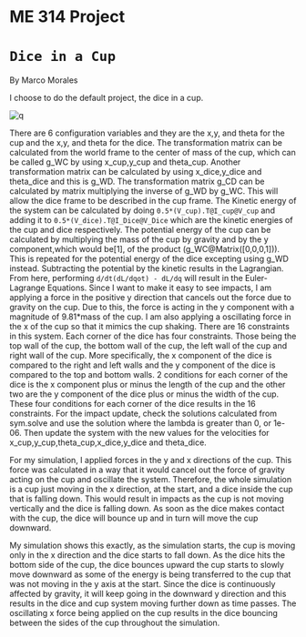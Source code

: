 # ME 314 Project 
# `Dice in a Cup`
By Marco Morales

I choose to do the default project, the dice in a cup.

![q](finalv2.jpg "finalv2.jpg")


There are 6 configuration variables and they are the x,y, and theta for the cup and the x,y, and theta for the dice. The transformation matrix can be calculated from the world frame to the center of mass of the cup, which can be called g_WC by using x_cup,y_cup and theta_cup. Another transformation matrix can be calculated by using x_dice,y_dice and theta_dice and this is g_WD. The transformation matrix g_CD can be calculated by matrix multiplying the inverse of g_WD by g_WC. This will allow the dice frame to be described in the cup frame. The Kinetic energy of the system can be calculated by doing `0.5*(V_cup).T@I_cup@V_cup` and adding it to `0.5*(V_dice).T@I_Dice@V_Dice` which are the kinetic energies of the cup and dice respectively. The potential energy of the cup can be calculated by multiplying the mass of the cup by gravity and by the y component,which would be[1], of the product (g_WC@Matrix([0,0,0,1])). This is repeated for the potential energy of the dice excepting using g_WD instead. Subtracting the potential by the kinetic results in the Lagrangian. From here, performing `d/dt(dL/dqot) - dL/dq` will result in the Euler-Lagrange Equations. Since I want to make it easy to see impacts, I am applying a force in the positive y direction that cancels out the force due to gravity on the cup. Due to this, the force is acting in the y component with a magnitude of 9.81*mass of the cup. I am also applying a oscillating force in the x of the cup so that it mimics the cup shaking. There are 16 constraints in this system. Each corner of the dice has four constraints. Those being the top wall of the cup, the bottom wall of the cup, the left wall of the cup and right wall of the cup. More specifically, the x component of the dice is compared to the right and left walls and the y component of the dice is compared to the top and bottom walls. 2 conditions for each corner of the dice is the x component plus or minus the length of the cup and the other two are the y component of the dice plus or minus the width of the cup. These four conditions for each corner of the dice results in the 16 constraints. For the impact update, check the solutions calculated from sym.solve and use the solution where the lambda is greater than 0, or 1e-06. Then update the system with the new values for the velocities for x_cup,y_cup,theta_cup,x_dice,y_dice and theta_dice.

For my simulation, I applied forces in the y and x directions of the cup. This force was calculated in a way that it would cancel out the force of gravity acting on the cup and oscillate the system. Therefore, the whole simulation is a cup just moving in the x direction, at the start, and a dice inside the cup that is falling down. This would result in impacts as the cup is not moving vertically and the dice is falling down. As soon as the dice makes contact with the cup, the dice will bounce up and in turn will move the cup downward. 

My simulation shows this exactly, as the simulation starts, the cup is moving only in the x direction and the dice starts to fall down. As the dice hits the bottom side of the cup, the dice bounces upward the cup starts to slowly move downward as some of the energy is being transferred to the cup that was not moving in the y axis at the start. Since the dice is continuously affected by gravity, it will keep going in the downward y direction and this results in the dice and cup system moving further down as time passes. The oscillating x force being applied on the cup results in the dice bouncing between the sides of the cup throughout the simulation.
